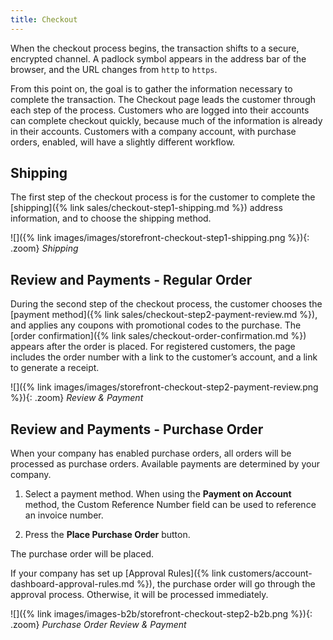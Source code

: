 ```yaml
---
title: Checkout
---
```


When the checkout process begins, the transaction shifts to a secure, encrypted channel. A padlock symbol appears in the address bar of the browser, and the URL changes from `http` to `https`.

From this point on, the goal is to gather the information necessary to complete the transaction. The Checkout page leads the customer through each step of the process. Customers who are logged into their accounts can complete checkout quickly, because much of the information is already in their accounts. Customers with a company account, with purchase orders, enabled, will have a slightly different workflow.

## Shipping

The first step of the checkout process is for the customer to complete the [shipping]({% link sales/checkout-step1-shipping.md %}) address information, and to choose the shipping method.

![]({% link images/images/storefront-checkout-step1-shipping.png %}){: .zoom}
_Shipping_

## Review and Payments - Regular Order

During the second step of the checkout process, the customer chooses the [payment method]({% link sales/checkout-step2-payment-review.md %}), and applies any coupons with promotional codes to the purchase. The [order confirmation]({% link sales/checkout-order-confirmation.md %}) appears after the order is placed. For registered customers, the page includes the order number with a link to the customer’s account, and a link to generate a receipt.

![]({% link images/images/storefront-checkout-step2-payment-review.png %}){: .zoom}
_Review & Payment_

## Review and Payments - Purchase Order

When your company has enabled purchase orders, all orders will be processed as purchase orders.
Available payments are determined by your company.

1. Select a payment method. When using the **Payment on Account** method, the Custom Reference Number field can be used to reference an invoice number.

1. Press the **Place Purchase Order** button.

The purchase order will be placed.

If your company has set up [Approval Rules]({% link customers/account-dashboard-approval-rules.md %}), the purchase order will go through the approval process. Otherwise, it will be processed immediately.

![]({% link images/images-b2b/storefront-checkout-step2-b2b.png %}){: .zoom}
_Purchase Order Review & Payment_